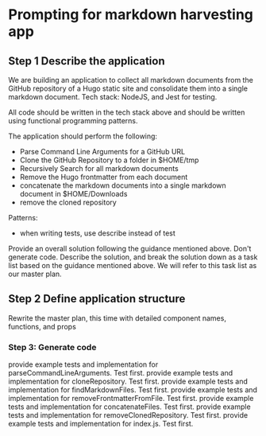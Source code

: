 # Prompting for markdown harvesting app

## Step 1 Describe the application

We are building an application to collect all markdown documents from the GitHub repository of a Hugo static site and
consolidate them into a single markdown document. Tech stack: NodeJS, and Jest for testing.

All code should be written in the tech stack above and should be written using functional programming patterns.

The application should perform the following:

- Parse Command Line Arguments for a GitHub URL
- Clone the GitHub Repository to a folder in $HOME/tmp
- Recursively Search for all markdown documents
- Remove the Hugo frontmatter from each document
- concatenate the markdown documents into a single markdown document in $HOME/Downloads
- remove the cloned repository

Patterns:

- when writing tests, use describe instead of test

Provide an overall solution following the guidance mentioned above. Don't generate code. Describe the solution, and
break the solution down as a task list based on the guidance mentioned above. We will refer to this task list as our
master plan.

## Step 2 Define application structure

Rewrite the master plan, this time with detailed component names, functions, and props

### Step 3: Generate code

provide example tests and implementation for parseCommandLineArguments. Test first.
provide example tests and implementation for cloneRepository. Test first.
provide example tests and implementation for findMarkdownFiles. Test first.
provide example tests and implementation for removeFrontmatterFromFile. Test first.
provide example tests and implementation for concatenateFiles. Test first.
provide example tests and implementation for removeClonedRepository. Test first.
provide example tests and implementation for index.js. Test first.
